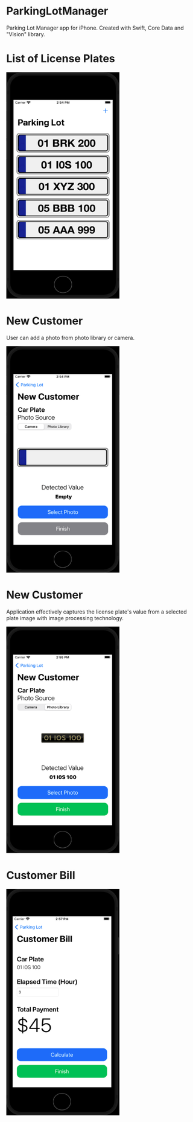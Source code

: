 # ParkingLotManager
Parking Lot Manager app for iPhone. Created with Swift, Core Data and "Vision" library.

# List of License Plates

<img src="https://raw.githubusercontent.com/bilgenburak/ParkingLotManager/main/ParkingLotManager/Assets.xcassets/1.png" width="300" height="600">

# New Customer

User can add a photo from photo library or camera.

<img src="https://raw.githubusercontent.com/bilgenburak/ParkingLotManager/main/ParkingLotManager/Assets.xcassets/2.png" width="300" height="600">

# New Customer

Application effectively captures the license plate's value from a selected plate image with image processing technology.

<img src="https://raw.githubusercontent.com/bilgenburak/ParkingLotManager/main/ParkingLotManager/Assets.xcassets/3.png" width="300" height="600">

# Customer Bill

<img src="https://raw.githubusercontent.com/bilgenburak/ParkingLotManager/main/ParkingLotManager/Assets.xcassets/4.png" width="300" height="600">
